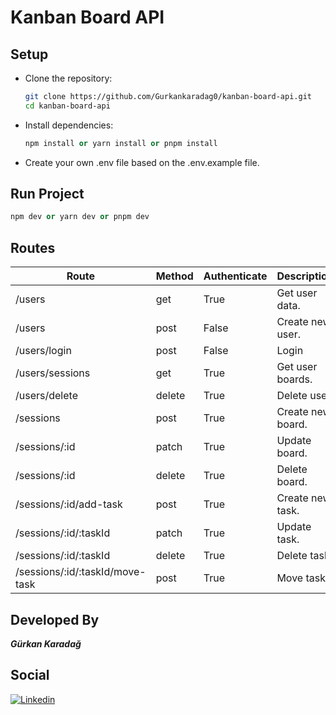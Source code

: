 # Kanban Board API

## Setup

-   Clone the repository:
    ```bash
    git clone https://github.com/Gurkankaradag0/kanban-board-api.git
    cd kanban-board-api
    ```
-   Install dependencies:

    ```python
    npm install or yarn install or pnpm install
    ```

-   Create your own .env file based on the .env.example file.

## Run Project

```python
npm dev or yarn dev or pnpm dev
```

## Routes

| Route                           | Method | Authenticate | Description       |
| ------------------------------- | ------ | ------------ | ----------------- |
| /users                          | get    | True         | Get user data.    |
| /users                          | post   | False        | Create new user.  |
| /users/login                    | post   | False        | Login             |
| /users/sessions                 | get    | True         | Get user boards.  |
| /users/delete                   | delete | True         | Delete user.      |
| /sessions                       | post   | True         | Create new board. |
| /sessions/:id                   | patch  | True         | Update board.     |
| /sessions/:id                   | delete | True         | Delete board.     |
| /sessions/:id/add-task          | post   | True         | Create new task.  |
| /sessions/:id/:taskId           | patch  | True         | Update task.      |
| /sessions/:id/:taskId           | delete | True         | Delete task.      |
| /sessions/:id/:taskId/move-task | post   | True         | Move task.        |

## Developed By

**_Gürkan Karadağ_**

## Social

[![Linkedin](https://img.shields.io/badge/linkedin-%230077B5.svg?&style=for-the-badge&logo=linkedin&logoColor=white)](https://www.linkedin.com/in/gurkankaradag/)
